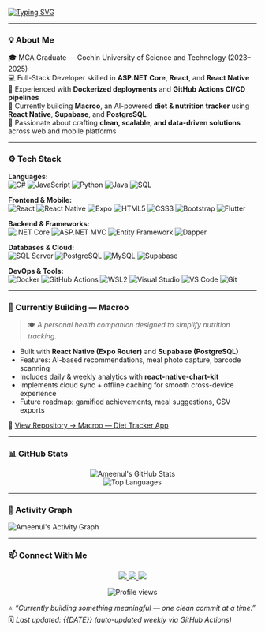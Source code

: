 <!-- Typing SVG -->
[![Typing SVG](https://readme-typing-svg.herokuapp.com?font=Poppins&size=26&duration=3000&pause=1000&color=70A5FD&width=600&lines=👋+Hey%2C+I'm+Ameenul+Firdous;Full+Stack+Developer+%7C+.NET+%7C+React+Native+%7C+CI%2FCD;Currently+Building+Macroo+🍽️)](https://git.io/typing-svg)

---

### 💡 About Me  
🎓 MCA Graduate — Cochin University of Science and Technology (2023–2025)  
💻 Full-Stack Developer skilled in **ASP.NET Core**, **React**, and **React Native**  
🐳 Experienced with **Dockerized deployments** and **GitHub Actions CI/CD pipelines**  
📱 Currently building **Macroo**, an AI-powered **diet & nutrition tracker** using **React Native**, **Supabase**, and **PostgreSQL**  
🧠 Passionate about crafting **clean, scalable, and data-driven solutions** across web and mobile platforms  

---

### ⚙️ Tech Stack  

**Languages:**  
![C#](https://img.shields.io/badge/C%23-512BD4?style=for-the-badge&logo=c-sharp&logoColor=white)
![JavaScript](https://img.shields.io/badge/JavaScript-F7DF1E?style=for-the-badge&logo=javascript&logoColor=black)
![Python](https://img.shields.io/badge/Python-3776AB?style=for-the-badge&logo=python&logoColor=white)
![Java](https://img.shields.io/badge/Java-ED8B00?style=for-the-badge&logo=openjdk&logoColor=white)
![SQL](https://img.shields.io/badge/SQL-336791?style=for-the-badge&logo=postgresql&logoColor=white)

**Frontend & Mobile:**  
![React](https://img.shields.io/badge/React-20232A?style=for-the-badge&logo=react&logoColor=61DAFB)
![React Native](https://img.shields.io/badge/React_Native-20232A?style=for-the-badge&logo=react&logoColor=61DAFB)
![Expo](https://img.shields.io/badge/Expo-000020?style=for-the-badge&logo=expo&logoColor=white)
![HTML5](https://img.shields.io/badge/HTML5-E34F26?style=for-the-badge&logo=html5&logoColor=white)
![CSS3](https://img.shields.io/badge/CSS3-1572B6?style=for-the-badge&logo=css3&logoColor=white)
![Bootstrap](https://img.shields.io/badge/Bootstrap-563D7C?style=for-the-badge&logo=bootstrap&logoColor=white)
![Flutter](https://img.shields.io/badge/Flutter-02569B?style=for-the-badge&logo=flutter&logoColor=white)

**Backend & Frameworks:**  
![.NET Core](https://img.shields.io/badge/.NET_Core-512BD4?style=for-the-badge&logo=dotnet&logoColor=white)
![ASP.NET MVC](https://img.shields.io/badge/ASP.NET_MVC-68217A?style=for-the-badge&logo=dotnet&logoColor=white)
![Entity Framework](https://img.shields.io/badge/Entity_Framework-68217A?style=for-the-badge&logo=dotnet&logoColor=white)
![Dapper](https://img.shields.io/badge/Dapper-0078D7?style=for-the-badge&logo=microsoftsqlserver&logoColor=white)

**Databases & Cloud:**  
![SQL Server](https://img.shields.io/badge/SQL_Server-CC2927?style=for-the-badge&logo=microsoftsqlserver&logoColor=white)
![PostgreSQL](https://img.shields.io/badge/PostgreSQL-336791?style=for-the-badge&logo=postgresql&logoColor=white)
![MySQL](https://img.shields.io/badge/MySQL-005C84?style=for-the-badge&logo=mysql&logoColor=white)
![Supabase](https://img.shields.io/badge/Supabase-3FCF8E?style=for-the-badge&logo=supabase&logoColor=white)

**DevOps & Tools:**  
![Docker](https://img.shields.io/badge/Docker-0db7ed?style=for-the-badge&logo=docker&logoColor=white)
![GitHub Actions](https://img.shields.io/badge/GitHub_Actions-2088FF?style=for-the-badge&logo=githubactions&logoColor=white)
![WSL2](https://img.shields.io/badge/WSL2-0078D7?style=for-the-badge&logo=windows-terminal&logoColor=white)
![Visual Studio](https://img.shields.io/badge/Visual_Studio-5C2D91?style=for-the-badge&logo=visual-studio&logoColor=white)
![VS Code](https://img.shields.io/badge/VS_Code-007ACC?style=for-the-badge&logo=visualstudiocode&logoColor=white)
![Git](https://img.shields.io/badge/Git-F05032?style=for-the-badge&logo=git&logoColor=white)

---

### 🚧 Currently Building — **Macroo**
> 🍽️ *A personal health companion designed to simplify nutrition tracking.*

- Built with **React Native (Expo Router)** and **Supabase (PostgreSQL)**  
- Features: AI-based recommendations, meal photo capture, barcode scanning  
- Includes daily & weekly analytics with **react-native-chart-kit**  
- Implements cloud sync + offline caching for smooth cross-device experience  
- Future roadmap: gamified achievements, meal suggestions, CSV exports  

🔗 [View Repository → Macroo — Diet Tracker App](https://github.com/d3ku010/Macroo---diet-tracker-app)

---

### 📊 GitHub Stats  

<div align="center">

![Ameenul's GitHub Stats](https://github-readme-stats.vercel.app/api?username=d3ku010&show_icons=true&theme=tokyonight&hide_border=true)  
![Top Languages](https://github-readme-stats.vercel.app/api/top-langs/?username=d3ku010&layout=compact&theme=tokyonight&hide_border=true)  

</div>

---

### 🧭 Activity Graph  

![Ameenul's Activity Graph](https://github-readme-activity-graph.vercel.app/graph?username=d3ku010&bg_color=1a1b27&color=70a5fd&line=38bdae&point=f8d847&area=true&hide_border=true)

---

### 📫 Connect With Me  

<p align="center">
<a href="https://linkedin.com/in/ameenul-firdous" target="_blank">
  <img src="https://img.shields.io/badge/LinkedIn-0077B5?style=for-the-badge&logo=linkedin&logoColor=white"/>
</a>
<a href="https://github.com/d3ku010" target="_blank">
  <img src="https://img.shields.io/badge/GitHub-181717?style=for-the-badge&logo=github&logoColor=white"/>
</a>
<a href="mailto:firdousfiru0@gmail.com">
  <img src="https://img.shields.io/badge/Email-D14836?style=for-the-badge&logo=gmail&logoColor=white"/>
</a>
</p>

<p align="center">
  <img src="https://komarev.com/ghpvc/?username=d3ku010&label=Profile%20Views&color=blueviolet&style=flat-square" alt="Profile views"/>
</p>

⭐️ *“Currently building something meaningful — one clean commit at a time.”*  
🗓️ *Last updated: {{DATE}} (auto-updated weekly via GitHub Actions)*

